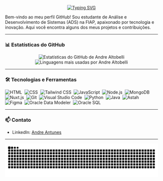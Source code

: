 <div align="center">
  <a href="https://git.io/typing-svg">
    <img src="https://readme-typing-svg.demolab.com?font=Fira+Code&weight=500&size=22&pause=1000&color=0366d6&center=true&vCenter=true&random=false&width=524&lines=%E2%8A%B9+Olá,+meu+nome+é+André+Antunes!+%CB%99%E1%B5%95%CB%99+%E2%8A%B9+" alt="Typing SVG">
  </a>
</div>

Bem-vindo ao meu perfil GitHub! Sou estudante de Análise e Desenvolvimento de Sistemas (ADS) na FIAP, apaixonado por tecnologia e inovação. Aqui você encontra alguns dos meus projetos e contribuições.

---

### 📊 Estatísticas do GitHub
<div align="center">
  <img height="180em" src="https://github-readme-stats.vercel.app/api?username=andrealtobelli&show_icons=true&title_color=0366d6&text_color=ffffff&icon_color=0366d6&bg_color=000000&cache_seconds=1000" alt="Estatísticas do GitHub de Andre Altobelli"/>
  <img height="180em" src="https://github-readme-stats.vercel.app/api/top-langs/?username=andrealtobelli&layout=compact&title_color=0366d6&text_color=ffffff&bg_color=000000&cache_seconds=1000" alt="Linguagens mais usadas por Andre Altobelli"/>
</div>

---

### 🛠️ Tecnologias e Ferramentas
![HTML](https://img.shields.io/badge/-HTML-000?style=flat&logo=html5)&nbsp;
![CSS](https://img.shields.io/badge/-CSS-000?style=flat&logo=css3)&nbsp;
![Tailwind CSS](https://img.shields.io/badge/-Tailwind%20CSS-000?style=flat&logo=tailwind-css)&nbsp;
![JavaScript](https://img.shields.io/badge/-JavaScript-000?style=flat&logo=javascript)&nbsp;
![Node.js](https://img.shields.io/badge/-Node.js-000?style=flat&logo=node.js)&nbsp;
![MongoDB](https://img.shields.io/badge/-MongoDB-000?style=flat&logo=mongodb)&nbsp;
![Nuxt.js](https://img.shields.io/badge/-Nuxt.js-000?style=flat&logo=nuxt.js)&nbsp;
![Git](https://img.shields.io/badge/-Git-000?style=flat&logo=git)&nbsp;
![Visual Studio Code](https://img.shields.io/badge/-VS%20Code-000?style=flat&logo=visual-studio-code)&nbsp;
![Python](https://img.shields.io/badge/-Python-000?style=flat&logo=python)&nbsp;
![Java](https://img.shields.io/badge/-Java-000?style=flat&logo=java)&nbsp;
![Astah](https://img.shields.io/badge/-Astah-000?style=flat&logo=astah)&nbsp;
![Figma](https://img.shields.io/badge/-Figma-000?style=flat&logo=figma)&nbsp;
![Oracle Data Modeler](https://img.shields.io/badge/-Oracle%20Data%20Modeler-000?style=flat&logo=oracle)&nbsp;
![Oracle SQL](https://img.shields.io/badge/-Oracle%20SQL-000?style=flat&logo=oracle)&nbsp;




---

### 📫 Contato
- LinkedIn: [Andre Antunes](https://www.linkedin.com/in/andr%C3%A9-altobelli-antunes-99377425b/)


---

<picture align="center">
  <source media="(prefers-color-scheme: dark)" srcset="https://raw.githubusercontent.com/andrealtobelli/andrealtobelli/output/github-contribution-grid-snake-dark.svg">
  <source media="(prefers-color-scheme: light)" srcset="https://raw.githubusercontent.com/andrealtobelli/andrealtobelli/output/github-contribution-grid-snake-dark.svg">
  <img align="center" alt="github contribution grid snake animation" src="https://raw.githubusercontent.com/andrealtobelli/andrealtobelli/output/github-contribution-grid-snake.svg">
</picture>


